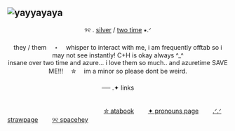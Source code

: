 
## ![yayyayaya](https://github.com/user-attachments/assets/e8b2f165-e47c-49fd-8354-6f1e04950576)



<div align="center">
୨୧ . <ins>silver</ins> / <ins>two time</ins> ⭑.ᐟ
</div>
　
<div align="center">
they / them　 ⋆ 　whisper to interact with me, i am frequently offtab so i may not see instantly! C+H is okay always ^_^ 
</div>
<div align="center">
insane over two time and azure... i love them so much.. and azuretime SAVE ME!!!　 ✮　 im a minor so please dont be weird.
</div>　
 　
　
<div align="center">
── .✦ links
</div>
　

　 　　 　　　 　　　 　　 　　 　[✮ atabook](https://azuretiime.atabook.org/)　 　[✦ pronouns page](https://pronouns.cc/@azuretiime)　 　[.ᐟ.ᐟ strawpage](https://azuretimee.straw.page)　 　[୨୧ spacehey](https://spacehey.com/azuret1me)
